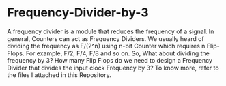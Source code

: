 # Frequency-Divider-by-3
A frequency divider is a module that reduces the frequency of a signal. 
In general, Counters can act as Frequency Dividers. 
We usually heard of dividing the frequency as F/(2^n) using n-bit Counter which requires n Flip-Flops. For example, F/2, F/4, F/8 and so on. 
So, What about dividing the frequency by 3? 
How many Flip Flops do we need to design a Frequency Divider that divides the input clock Frequency by 3?
To know more, refer to the files I attached in this Repository.
